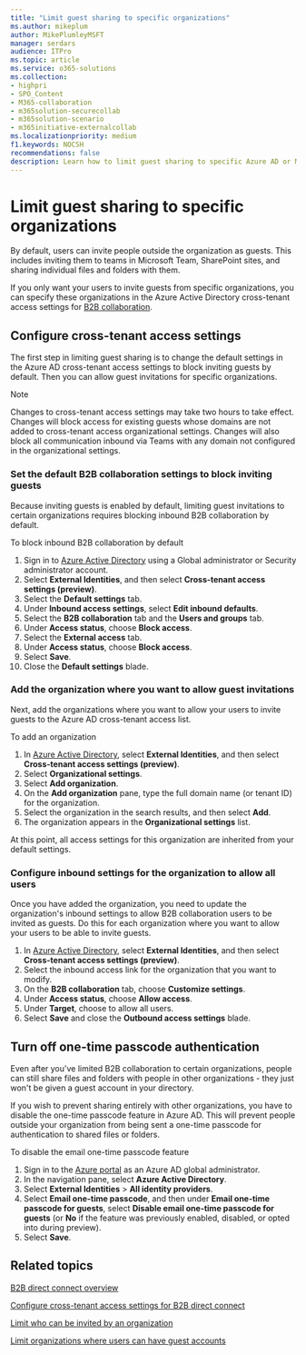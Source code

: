 ```yaml
---
title: "Limit guest sharing to specific organizations"
ms.author: mikeplum
author: MikePlumleyMSFT
manager: serdars
audience: ITPro
ms.topic: article
ms.service: o365-solutions
ms.collection: 
- highpri
- SPO_Content
- M365-collaboration
- m365solution-securecollab
- m365solution-scenario
- m365initiative-externalcollab
ms.localizationpriority: medium
f1.keywords: NOCSH
recommendations: false
description: Learn how to limit guest sharing to specific Azure AD or Microsoft 365 organizations.
---
```


# Limit guest sharing to specific organizations

By default, users can invite people outside the organization as guests. This includes inviting them to teams in Microsoft Team, SharePoint sites, and sharing individual files and folders with them.

If you only want your users to invite guests from specific organizations, you can specify these organizations in the Azure Active Directory cross-tenant access settings for [B2B collaboration](/azure/active-directory/external-identities/what-is-b2b).

## Configure cross-tenant access settings

The first step in limiting guest sharing is to change the default settings in the Azure AD cross-tenant access settings to block inviting guests by default. Then you can allow guest invitations for specific organizations.

> [!NOTE]
> Changes to cross-tenant access settings may take two hours to take effect. Changes will block access for existing guests whose domains are not added to cross-tenant access organizational settings. Changes will also block all communication inbound via Teams with any domain not configured in the organizational settings.

### Set the default B2B collaboration settings to block inviting guests

Because inviting guests is enabled by default, limiting guest invitations to certain organizations requires blocking inbound B2B collaboration by default.

To block inbound B2B collaboration by default
1. Sign in to [Azure Active Directory](https://aad.portal.azure.com) using a Global administrator or Security administrator account.
1. Select **External Identities**, and then select **Cross-tenant access settings (preview)**.
1. Select the **Default settings** tab.
1. Under **Inbound access settings**, select **Edit inbound defaults**.
1. Select the **B2B collaboration** tab and the **Users and groups** tab.
1. Under **Access status**, choose **Block access**.
1. Select the **External access** tab.
1. Under **Access status**, choose **Block access**.
1. Select **Save**.
1. Close the **Default settings** blade.

### Add the organization where you want to allow guest invitations

Next, add the organizations where you want to allow your users to invite guests to the Azure AD cross-tenant access list.

To add an organization
1. In [Azure Active Directory](https://aad.portal.azure.com), select **External Identities**, and then select **Cross-tenant access settings (preview)**.
1. Select **Organizational settings**.
1. Select **Add organization**.
1. On the **Add organization** pane, type the full domain name (or tenant ID) for the organization.
1. Select the organization in the search results, and then select **Add**.
1. The organization appears in the **Organizational settings** list.

At this point, all access settings for this organization are inherited from your default settings.

### Configure inbound settings for the organization to allow all users

Once you have added the organization, you need to update the organization's inbound settings to allow B2B collaboration users to be invited as guests. Do this for each organization where you want to allow your users to be able to invite guests.

1. In [Azure Active Directory](https://aad.portal.azure.com), select **External Identities**, and then select **Cross-tenant access settings (preview)**.
1. Select the inbound access link for the organization that you want to modify.
1. On the **B2B collaboration** tab, choose **Customize settings**.
1. Under **Access status**, choose **Allow access**.
1. Under **Target**, choose to allow all users.
1. Select **Save** and close the **Outbound access settings** blade.

## Turn off one-time passcode authentication

Even after you've limited B2B collaboration to certain organizations, people can still share files and folders with people in other organizations - they just won't be given a guest account in your directory.

If you wish to prevent sharing entirely with other organizations, you have to disable the one-time passcode feature in Azure AD. This will prevent people outside your organization from being sent a one-time passcode for authentication to shared files or folders.

To disable the email one-time passcode feature
1. Sign in to the [Azure portal](https://portal.azure.com/) as an Azure AD global administrator.
1. In the navigation pane, select **Azure Active Directory**.
1. Select **External Identities** > **All identity providers**.
1. Select **Email one-time passcode**, and then under **Email one-time passcode for guests**, select **Disable email one-time passcode for guests** (or **No** if the feature was previously enabled, disabled, or opted into during preview).
1. Select **Save**.

## Related topics

[B2B direct connect overview](/azure/active-directory/external-identities/b2b-direct-connect-overview)

[Configure cross-tenant access settings for B2B direct connect](/azure/active-directory/external-identities/cross-tenant-access-settings-b2b-direct-connect)

[Limit who can be invited by an organization](limit-invitations-from-specific-organization.md)

[Limit organizations where users can have guest accounts](limit-organizations-where-users-have-guest-accounts.md)
